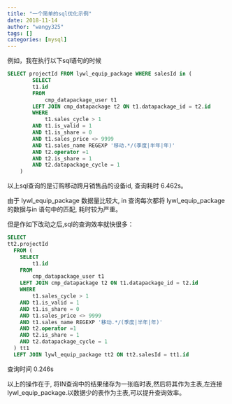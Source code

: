 ```yaml
---
title: "一个简单的sql优化示例"
date: 2018-11-14
author: "wangy325"
tags: []
categories: [mysql]
---
```


例如，我在执行以下sql语句的时候

```sql
SELECT projectId FROM lywl_equip_package WHERE salesId in (
		SELECT
		t1.id
		FROM
			cmp_datapackage_user t1
		LEFT JOIN cmp_datapackage t2 ON t1.datapackage_id = t2.id
		WHERE
			t1.sales_cycle > 1
		AND t1.is_valid = 1
		AND t1.is_share = 0
		AND t1.sales_price <> 9999
		AND t1.sales_name REGEXP '移动.*/(季度|半年|年)'
		AND t2.operator =1
		AND t2.is_share = 1
		AND t2.datapackage_cycle = 1
	)
```

<!--more-->

以上sql查询的是订购移动跨月销售品的设备id, 查询耗时 6.462s。

由于 lywl_equip_package 数据量比较大, in 查询每次都将 lywl_equip_package 的数据与in 语句中的匹配, 耗时较为严重。

但是作如下改动之后,sql的查询效率就快很多：

```sql
SELECT
tt2.projectId
  FROM (
  	SELECT
  		t1.id
  	FROM
  		cmp_datapackage_user t1
  	LEFT JOIN cmp_datapackage t2 ON t1.datapackage_id = t2.id
  	WHERE
  		t1.sales_cycle > 1
  	AND t1.is_valid = 1
  	AND t1.is_share = 0
  	AND t1.sales_price <> 9999
  	AND t1.sales_name REGEXP '移动.*/(季度|半年|年)'
  	AND t2.operator =1
  	AND t2.is_share = 1
  	AND t2.datapackage_cycle = 1
  ) tt1
  LEFT JOIN lywl_equip_package tt2 ON tt2.salesId = tt1.id
```

查询时间 0.246s

以上的操作在于, 将IN查询中的结果储存为一张临时表,然后将其作为主表,左连接lywl_equip_package.以数据少的表作为主表,可以提升查询效率。
